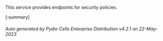 






This service provides endpoints for security policies.

[:summary]

###### Auto generated by Pydio Cells Enterprise Distribution v4.2.1 on 22-May-2023
